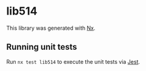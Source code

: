 # lib514

This library was generated with [Nx](https://nx.dev).

## Running unit tests

Run `nx test lib514` to execute the unit tests via [Jest](https://jestjs.io).
